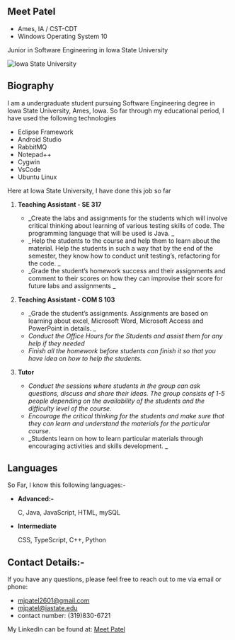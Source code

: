 ## **Meet Patel**
* Ames, IA / CST-CDT
* Windows Operating System 10

Junior in Software Engineering in Iowa State University

![Iowa State University](https://www.ir.iastate.edu/sites/default/files/factbook/wall-campanile.JPG "Iowa State University")


## **Biography**
I am a undergraduate student pursuing Software Engineering degree in Iowa State University, Ames, Iowa. So far through my educational period, I have used the following technologies
* Eclipse Framework
* Android Studio 
* RabbitMQ
* Notepad++
* Cygwin
* VsCode
* Ubuntu Linux

Here at Iowa State University, I have done this job so far
1. **Teaching Assistant - SE 317**
    *   _Create the labs and assignments for the students which will involve critical thinking about learning of 
        various testing skills of code. The programming language that will be used is Java. _
    *   _Help the students to the course and help them to learn about the material. Help the students in such a 
        way that by the end of the semester, they know how to conduct unit testing’s, refactoring for the code. _
    *   _Grade the student’s homework success and their assignments and comment to their scores on how 
        they can improvise their score for future labs and assignments _

2. **Teaching Assistant - COM S 103**
    *   _Grade the student’s assignments. Assignments are based on learning about excel, Microsoft Word, 
        Microsoft Access and PowerPoint in details. _
    *   _Conduct the Office Hours for the Students and assist them for any help if they needed_
    *   _Finish all the homework before students can finish it so that you have idea on how to help the students._

3. **Tutor**
    *   _Conduct the sessions where students in the group can ask questions, discuss and share their ideas. The 
        group consists of 1-5 people depending on the availability of the students and the difficulty level of the 
        course._ 
    *   _Encourage the critical thinking for the students and make sure that they can learn and understand the 
        materials for the particular course._
    *   _Students learn on how to learn particular materials through encouraging activities and skills 
        development. _

## **Languages**

So Far, I know this following languages:- 

* **Advanced:-**

  C, Java, JavaScript, HTML, mySQL

* **Intermediate**

  CSS, TypeScript, C++, Python
  
## Contact Details:-
If you have any questions, please feel free to reach out to me via email or phone:
* mjpatel2601@gmail.com
* mjpatel@iastate.edu
* contact number: (319)830-6721

My LinkedIn can be found at: [Meet Patel](https://www.linkedin.com/in/meet-patel-788b761a0/)


